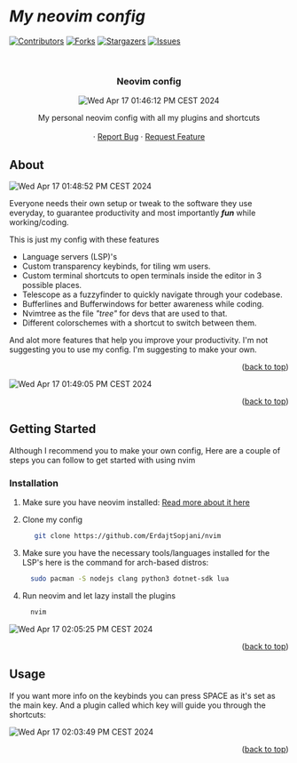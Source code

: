 # ***My neovim config***
<a name="readme-top"></a>


[![Contributors][contributors-shield]][contributors-url]
[![Forks][forks-shield]][forks-url]
[![Stargazers][stars-shield]][stars-url]
[![Issues][issues-shield]][issues-url]


<!-- PROJECT LOGO -->
<br />
<div align="center">
  <h3 align="center">Neovim config</h3>

![Wed Apr 17 01:46:12 PM CEST 2024](https://github.com/ErdajtSopjani/nvim/assets/120386306/ecba5ffb-63f6-4ba3-a12e-3d52c8c4b6ec)

  <p align="center">
    My personal neovim config with all my plugins and shortcuts
    <br />
    <br />
    ·
    <a href="https://github.com/ErdajtSopjani/nvim/issues">Report Bug</a>
    ·
    <a href="https://github.com/ErdajtSopjani/nvim/issues">Request Feature</a>
  </p>
</div>


<!-- ABOUT THE PROJECT -->
## About

![Wed Apr 17 01:48:52 PM CEST 2024](https://github.com/ErdajtSopjani/nvim/assets/120386306/159dbad1-026a-4241-9886-b5de52311a73)

Everyone needs their own setup or tweak to the software they use everyday, to guarantee productivity and most importantly ***fun*** while working/coding.

This is just my config with these features
* Language servers (LSP)'s
* Custom transparency keybinds, for tiling wm users.
* Custom terminal shortcuts to open terminals inside the editor in 3 possible places.
* Telescope as a fuzzyfinder to quickly navigate through your codebase.
* Bufferlines and Bufferwindows for better awareness while coding.
* Nvimtree as the file *"tree"* for devs that are used to that.
* Different colorschemes with a shortcut to switch between them.

And alot more features that help you improve your productivity.
I'm not suggesting you to use my config. I'm suggesting to make your own.

<p align="right">(<a href="#readme-top">back to top</a>)</p>

![Wed Apr 17 01:49:05 PM CEST 2024](https://github.com/ErdajtSopjani/nvim/assets/120386306/cc97b281-bddf-4e8e-b553-08f8d2b12c5b)


<p align="right">(<a href="#readme-top">back to top</a>)</p>



<!-- GETTING STARTED -->
## Getting Started

Although I recommend you to make your own config,
Here are a couple of steps you can follow to get started with using nvim

### Installation

1. Make sure you have neovim installed: [Read more about it here](https://github.com/neovim/neovim/blob/master/INSTALL.md)

2. Clone my config

   ```sh
      git clone https://github.com/ErdajtSopjani/nvim
   ```
   
3. Make sure you have the necessary tools/languages installed for the LSP's here is the command for arch-based distros:
   ```sh
     sudo pacman -S nodejs clang python3 dotnet-sdk lua
   ```
   
5. Run neovim and let lazy install the plugins
   ```sh
     nvim
   ```
   
![Wed Apr 17 02:05:25 PM CEST 2024](https://github.com/ErdajtSopjani/nvim/assets/120386306/ec5ec858-d0b2-447e-afe8-102e22dc0d7e)


<p align="right">(<a href="#readme-top">back to top</a>)</p>



<!-- USAGE EXAMPLES -->
## Usage

If you want more info on the keybinds you can press SPACE as it's set as the main key.
And a plugin called which key will guide you through the shortcuts:

![Wed Apr 17 02:03:49 PM CEST 2024](https://github.com/ErdajtSopjani/nvim/assets/120386306/87342ac1-2eca-4599-accd-f387e06c8566)

<p align="right">(<a href="#readme-top">back to top</a>)</p>




<!-- MARKDOWN LINKS & IMAGES -->
<!-- https://www.markdownguide.org/basic-syntax/#reference-style-links -->
[contributors-shield]: https://img.shields.io/github/contributors/ErdajtSopjani/nvim?style=for-the-badge
[contributors-url]: https://github.com/ErdajtSopjani/nvim/graphs/contributors
[forks-shield]: https://img.shields.io/github/forks/ErdajtSopjani/nvim?style=for-the-badge
[forks-url]: https://github.com/ErdajtSopjani/nvim/network/members
[stars-shield]: https://img.shields.io/github/stars/ErdajtSopjani/nvim?style=for-the-badge
[stars-url]: https://github.com/ErdajtSopjani/nvim/stargazers
[issues-shield]: https://img.shields.io/github/issues/ErdajtSopjani/nvim?style=for-the-badge
[issues-url]: https://github.com/ErdajtSopjani/nvim/issues
[Bootstrap.com]: https://img.shields.io/github/languages/top/ErdajtSopjani/nvim?color=purple&style=for-the-badge
[Bootstrap-url]: https://dotnet.microsoft.com/en-us/download
